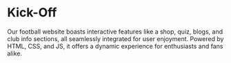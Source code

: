 # Kick-Off
Our football website boasts interactive features like a shop, quiz, blogs, and club info sections, all seamlessly integrated for user enjoyment. Powered by HTML, CSS, and JS, it offers a dynamic experience for enthusiasts and fans alike.
